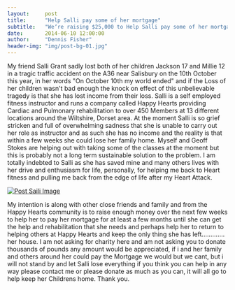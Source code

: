 ```yaml
---
layout:     post
title:      "Help Salli pay some of her mortgage"
subtitle:   "Weʼre raising $25,000 to Help Salli pay some of her mortgage, so she doesn't lose her family home"
date:       2014-06-10 12:00:00
author:     "Dennis Fisher"
header-img: "img/post-bg-01.jpg"
---
```


<p>My friend Salli Grant sadly lost both of her children Jackson 17 and Millie 12 in a tragic traffic accident on the A36 near Salisbury on the 10th October this year, in her words "On October 10th my world ended" and if the Loss of her children wasn't bad enough the knock on effect of this unbelievable tragedy is that she has lost income from their loss. Salli is a self employed fitness instructor and runs a company called Happy Hearts providing Cardiac and Pulmonary rehabilitation to over 450 Members at 13 different locations around the Wiltshire, Dorset area. At the moment Salli is so grief stricken and full of overwhelming sadness that she is unable to carry out her role as instructor and as such she has no income and the reality is that within a few weeks she could lose her family home. Myself and Geoff Stokes are helping out with taking some of the classes at the moment but this is probably not a long term sustainable solution to the problem. I am totally indebted to Salli as she has saved mine and many others lives with her drive and enthusiasm for life, personally, for helping me back to Heart fitness and pulling me back from the edge of life after my Heart Attack.</p>

<p>
<a href="#">
    <img src="{{ site.baseurl }}/img/post-saili.JPG" alt="Post Saili Image">
</a>
</p>

<p>My intention is along with other close friends and family and from the Happy Hearts community is to raise enough money over the next few weeks to help her to pay her mortgage for at least a few months until she can get the help and rehabilitation that she needs and perhaps help her to return to helping others at Happy Hearts and keep the only thing she has left............. her house. I am not asking for charity here and am not asking you to donate thousands of pounds any amount would be appreciated, if i and her family and others around her could pay the Mortgage we would but we cant, but i will not stand by and let Salli lose everything if you think you can help in any way please contact me or please donate as much as you can, it will all go to help keep her Childrens home. Thank you.</p>
